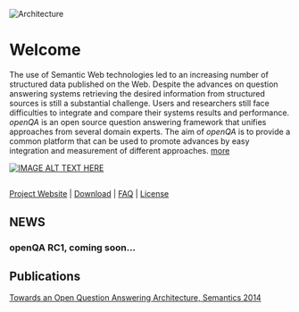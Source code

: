 ![Architecture](https://bitbucket.org/emarx/openqa/downloads/logo_openQA.png)

# Welcome

The use of Semantic Web technologies led to an increasing number of structured data published on the Web. 
Despite the advances on question answering systems retrieving the desired information from structured sources is 
still a substantial challenge. Users and researchers still face difficulties to integrate and compare their systems 
results and performance. *openQA* is an open source question answering framework that unifies approaches from several 
domain experts. The aim of *openQA* is to provide a common platform that can be used to promote advances by easy 
integration and measurement of different approaches. [more](https://bitbucket.org/emarx/openqa/wiki/Home)

[![IMAGE ALT TEXT HERE](https://img.youtube.com/vi/CntQDGj1PYQ/0.jpg)](https://www.youtube.com/watch?v=CntQDGj1PYQ)

##
[Project Website](http://openqa.aksw.org) | [Download](http://openqa.aksw.org/download.xhtml)
 | [FAQ](https://bitbucket.org/emarx/openqa/wiki/FAQ) | [License](https://tldrlegal.com/license/apache-license-2.0-%28apache-2.0%29#summary)

## NEWS ##

### openQA RC1, coming soon... ###

## Publications ##

[Towards an Open Question Answering Architecture, Semantics 2014](https://bitbucket.org/emarx/openqa/downloads/public.pdf)
